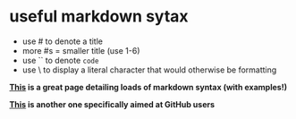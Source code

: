 
# useful markdown sytax

- use \# to denote a title
- more \#s = smaller title (use 1-6)
- use \`\` to denote `code`
- use \\ to display a literal character that would otherwise be formatting 

**[This](https://www.markdownguide.org/basic-syntax/) is a great page detailing loads of markdown syntax (with examples!)**

**[This](https://docs.github.com/en/get-started/writing-on-github/getting-started-with-writing-and-formatting-on-github/basic-writing-and-formatting-syntax) is another one specifically aimed at GitHub users**